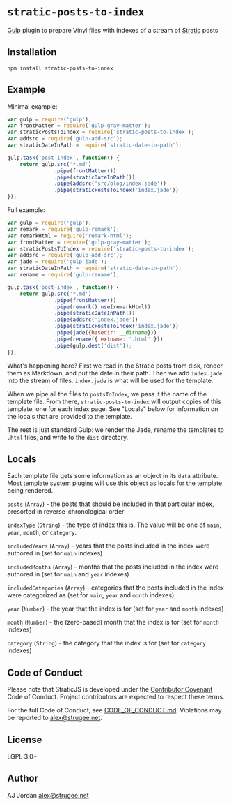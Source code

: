 # `stratic-posts-to-index`

[Gulp][1] plugin to prepare Vinyl files with indexes of a stream of [Stratic][2] posts

## Installation

    npm install stratic-posts-to-index

## Example

Minimal example:

```js
var gulp = require('gulp');
var frontMatter = require('gulp-gray-matter');
var straticPostsToIndex = require('stratic-posts-to-index');
var addsrc = require('gulp-add-src');
var straticDateInPath = require('stratic-date-in-path');

gulp.task('post-index', function() {
	return gulp.src('*.md')
	           .pipe(frontMatter())
	           .pipe(straticDateInPath())
	           .pipe(addsrc('src/blog/index.jade'))
	           .pipe(straticPostsToIndex('index.jade'))
});
```

Full example:

```js
var gulp = require('gulp');
var remark = require('gulp-remark');
var remarkHtml = require('remark-html');
var frontMatter = require('gulp-gray-matter');
var straticPostsToIndex = require('stratic-posts-to-index');
var addsrc = require('gulp-add-src');
var jade = require('gulp-jade');
var straticDateInPath = require('stratic-date-in-path');
var rename = require('gulp-rename');

gulp.task('post-index', function() {
	return gulp.src('*.md')
	           .pipe(frontMatter())
	           .pipe(remark().use(remarkHtml))
	           .pipe(straticDateInPath())
	           .pipe(addsrc('index.jade'))
	           .pipe(straticPostsToIndex('index.jade'))
	           .pipe(jade({basedir: __dirname}))
	           .pipe(rename({ extname: '.html' }))
	           .pipe(gulp.dest('dist'));
});
```

What's happening here? First we read in the Stratic posts from disk, render them as Markdown, and put the date in their path. Then we add `index.jade` into the stream of files. `index.jade` is what will be used for the template.

When we pipe all the files to `postsToIndex`, we pass it the name of the template file. From there, `stratic-posts-to-index` will output copies of this template, one for each index page. See "Locals" below for information on the locals that are provided to the template.

The rest is just standard Gulp: we render the Jade, rename the templates to `.html` files, and write to the `dist` directory.

## Locals

Each template file gets some information as an object in its `data` attribute. Most template system plugins will use this object as locals for the template being rendered.

`posts` (`Array`) - the posts that should be included in that particular index, presorted in reverse-chronological order

`indexType` (`String`) - the type of index this is. The value will be one of `main`, `year`, `month`, or `category`.

`includedYears` (`Array`) - years that the posts included in the index were authored in (set for `main` indexes)

`includedMonths` (`Array`) - months that the posts included in the index were authored in (set for `main` and `year` indexes)

`includedCategories` (`Array`) - categories that the posts included in the index were categorized as (set for `main`, `year` and `month` indexes)

`year` (`Number`) - the year that the index is for (set for `year` and `month` indexes)

`month` (`Number`) - the (zero-based) month that the index is for (set for `month` indexes)

`category` (`String`) - the category that the index is for (set for `category` indexes)

## Code of Conduct

Please note that StraticJS is developed under the [Contributor Covenant][3] Code of Conduct. Project contributors are expected to respect these terms.

For the full Code of Conduct, see [CODE_OF_CONDUCT.md][4]. Violations may be reported to <alex@strugee.net>.

## License

LGPL 3.0+

## Author

AJ Jordan <alex@strugee.net>

 [1]: http://gulpjs.com/
 [2]: https://github.com/strugee/generator-stratic
 [3]: http://contributor-covenant.org/
 [4]: https://github.com/straticjs/stratic-posts-to-index/blob/master/CODE_OF_CONDUCT.md
